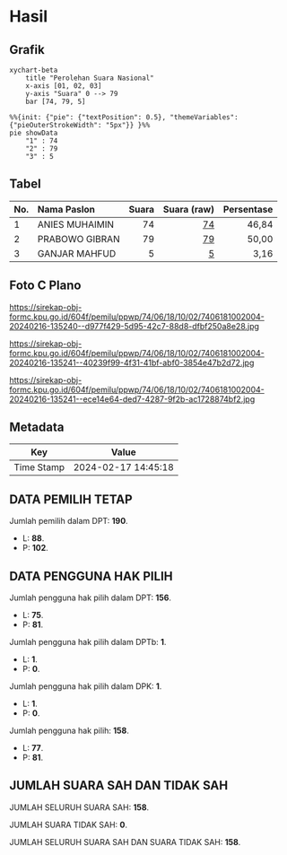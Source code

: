 # Hasil

## Grafik

```mermaid
xychart-beta
    title "Perolehan Suara Nasional"
    x-axis [01, 02, 03]
    y-axis "Suara" 0 --> 79
    bar [74, 79, 5]
```

```mermaid
%%{init: {"pie": {"textPosition": 0.5}, "themeVariables": {"pieOuterStrokeWidth": "5px"}} }%%
pie showData
    "1" : 74
    "2" : 79
    "3" : 5
```

## Tabel

| No. | Nama Paslon    | Suara | Suara (raw) | Persentase |
|:--- |:-------------- | -----:| -----------:| ----------:|
| 1   | ANIES MUHAIMIN | 74    | [74][p-1]   | 46,84      |
| 2   | PRABOWO GIBRAN | 79    | [79][p-2]   | 50,00      |
| 3   | GANJAR MAHFUD  | 5     | [5][p-3]    | 3,16       |


[p-1]: https://github.com/gigit-pemilu/pemilu-2024/blob/main/pilpres/hitung-suara/sub/74-sulawesi-tenggara/sub/06-bombana/sub/18-rumbia-tengah/sub/1002-poea/sub/004-tps/sub/paslon-1.txt
[p-2]: https://github.com/gigit-pemilu/pemilu-2024/blob/main/pilpres/hitung-suara/sub/74-sulawesi-tenggara/sub/06-bombana/sub/18-rumbia-tengah/sub/1002-poea/sub/004-tps/sub/paslon-2.txt
[p-3]: https://github.com/gigit-pemilu/pemilu-2024/blob/main/pilpres/hitung-suara/sub/74-sulawesi-tenggara/sub/06-bombana/sub/18-rumbia-tengah/sub/1002-poea/sub/004-tps/sub/paslon-3.txt

## Foto C Plano

https://sirekap-obj-formc.kpu.go.id/604f/pemilu/ppwp/74/06/18/10/02/7406181002004-20240216-135240--d977f429-5d95-42c7-88d8-dfbf250a8e28.jpg

https://sirekap-obj-formc.kpu.go.id/604f/pemilu/ppwp/74/06/18/10/02/7406181002004-20240216-135241--40239f99-4f31-41bf-abf0-3854e47b2d72.jpg

https://sirekap-obj-formc.kpu.go.id/604f/pemilu/ppwp/74/06/18/10/02/7406181002004-20240216-135241--ece14e64-ded7-4287-9f2b-ac1728874bf2.jpg


## Metadata

| Key        | Value               |
| ---------- | ------------------- |
| Time Stamp | 2024-02-17 14:45:18 |


## DATA PEMILIH TETAP

Jumlah pemilih dalam DPT: **190**.
 * L: **88**.
 * P: **102**.

## DATA PENGGUNA HAK PILIH

Jumlah pengguna hak pilih dalam DPT: **156**.
 * L: **75**.
 * P: **81**.

Jumlah pengguna hak pilih dalam DPTb: **1**.
 * L: **1**.
 * P: **0**.

Jumlah pengguna hak pilih dalam DPK: **1**.
 * L: **1**.
 * P: **0**.

Jumlah pengguna hak pilih: **158**.
 * L: **77**.
 * P: **81**.

## JUMLAH SUARA SAH DAN TIDAK SAH

JUMLAH SELURUH SUARA SAH: **158**.

JUMLAH SUARA TIDAK SAH: **0**.

JUMLAH SELURUH SUARA SAH DAN SUARA TIDAK SAH: **158**.


